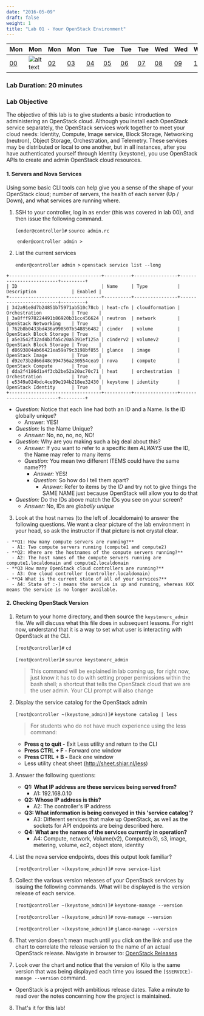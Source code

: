```yaml
---
date: "2016-05-09"
draft: false
weight: 1
title: "Lab 01 - Your OpenStack Environment"
---
```


|Mon|Mon|Mon|Mon|Tue|Tue|Tue|Tue|Wed|Wed|Wed|Thur|Thur|Thur|Thur|
|---|---|---|---|---|---|---|---|---|---|---|---|---|---|---|
|[00](/labs/openstack/00/)|![alt text](https://i.imgur.com/nPM3gyv.png "You are here")|[02](/labs/openstack/02/)|[03](/labs/openstack/03/)|[04](/labs/openstack/04/)|[05](/labs/openstack/05/)|[06](/labs/openstack/06/)|[07](/labs/openstack/07/)|[08](/labs/openstack/08/)|[09](/labs/openstack/09/)|[10](/labs/openstack/10/)|[11](/labs/openstack/11/)|[12](/labs/openstack/12/)|[13](/labs/openstack/13/)|[14](/labs/openstack/14/)|

### Lab Duration: 20 minutes

### Lab Objective

The objective of this lab is to give students a basic introduction to administering an OpenStack cloud. Although you install each OpenStack service separately, the OpenStack services work together to meet your cloud needs: Identity, Compute, Image service, Block Storage, Networking (neutron), Object Storage, Orchestration, and Telemetry. These services may be distributed or local to one another, but in all instances, after you have authenticated yourself through Identity (keystone), you use OpenStack APIs to create and admin OpenStack cloud resources.

#### 1. Servers and Nova Services

Using some basic CLI tools can help give you a sense of the shape of your OpenStack cloud; number of servers, the health of each server (Up / Down), and what services are running where.

1. SSH to your controller, log in as ender (this was covered in lab 00), and then issue the following command. 

    `[ender@controller]#` `source admin.rc`

```
    ender@controller admin > 
```

2. List the current services

   `ender@controller admin >` `openstack service list --long`

```
+----------------------------------+----------+----------------+-------------------------+---------+
| ID                               | Name     | Type           | Description             | Enabled |
+----------------------------------+----------+----------------+-------------------------+---------+
| 342a91e8d7b24851b75971ab510c78cb | heat-cfn | cloudformation | Orchestration           | True    |
| 3a8fff978224491b86920b31cc456624 | neutron  | network        | OpenStack Networking    | True    |
| 762b8b0433bd436a998507b548856482 | cinder   | volume         | OpenStack Block Storage | True    |
| a5e3542f32ad4b3fa5c20a5391ef125a | cinderv2 | volumev2       | OpenStack Block Storage | True    |
| d8693804ab66421ea59a79c3198bf855 | glance   | image          | OpenStack Image         | True    |
| d92e73b2d66d48c994756a230554cea9 | nova     | compute        | OpenStack Compute       | True    |
| dda2f4186d1a4f3cb2be52a20ac70c71 | heat     | orchestration  | Orchestration           | True    |
| e5349a024bdc4ce99e194b218ee32430 | keystone | identity       | OpenStack Identity      | True    |
+----------------------------------+----------+----------------+-------------------------+---------+
```
  - *Question:* Notice that each line had both an ID and a Name.  Is the ID globally unique?
    - Answer: YES!
  - *Question:* Is the Name Unique?
    - *Answer:* No, no, no, no, NO!
  - *Question:* Why are you making such a big deal about this?
    - *Answer:* If you want to refer to a specific item *ALWAYS* use the ID, the Name may refer to many items
    - *Question:* You mean two different ITEMS could have the same name???
      - *Answer:* YES!
      - *Question:* So how do I tell them apart?
        - *Answer:* Refer to items by the *ID* and try not to give things the SAME NAME just because OpenStack will allow you to do that
  - *Question:* Do the IDs above match the IDs you see on your screen?
    - *Answer:* No, IDs are *globally unique* 
  
  3. Look at the host names (to the left of .localdomain) to answer the following questions. We want a clear picture of the lab environment in your head, so ask the instructor if that picture is not crystal clear.
 
    - **Q1: How many compute servers are running?**
      - A1: Two compute servers running (compute1 and compute2)
    - **Q2: Where are the hostnames of the compute servers running?**
      - A2: The host names of the compute servers running are compute1.localdomain and compute2.localdomain 
    - **Q3 How many OpenStack cloud controllers are running?**
      - A3: One cloud controller (controller.localdomain)
    - **Q4 What is the current state of all of your services?**
      - A4: State of :-) means the service is up and running, whereas XXX means the service is no longer available.  

#### 2. Checking OpenStack Version

1. Return to your home directory, and then source the `keystonerc_admin` file. We will discuss what this file does in subsequent lessons. For right now, understand that it is a way to set what user is interacting with OpenStack at the CLI.

    `[root@controller]#` `cd`
	
	`[root@controller]#` `source keystonerc_admin`

    > This command will be explained in lab coming up, for right now, just know it has to do with setting proper permissions within the bash shell; a shortcut that tells the OpenStack cloud that we are the user admin. Your CLI prompt will also change

2. Display the service catalog for the OpenStack admin

    `[root@controller ~(keystone_admin)]#` `keystone catalog | less`
	
    > For students who do not have much experience using the less command:
    - **Press q to quit -** Exit Less utility and return to the CLI
    - **Press CTRL + F -** Forward one window
    - **Press CTRL + B -** Back one window
    - Less utility cheat sheet (http://sheet.shiar.nl/less)
 
3. Answer the following questions:

    - **Q1: What IP address are these services being served from?**
      - A1: 192.168.0.10
    - **Q2: Whose IP address is this?**
      - A2: The controller's IP address
    - **Q3: What information is being conveyed in this 'service catalog'?**
      - A3: Different services that make up OpenStack, as well as the sockets for API endpoints are being described here.
    - **Q4: What are the names of the services currently in operation?**
      - A4: Compute, network, Volume(v2), Compute(v3), s3, image, metering, volume, ec2, object store, identity

4. List the nova service endpoints, does this output look familiar? 

    `[root@controller ~(keystone_admin)]#` `nova service-list`

5. Collect the various version releases of your OpenStack services by issuing the following commands. What will be displayed is the version release of each service.

    `[root@controller ~(keystone_admin)]#` `keystone-manage --version`

    `[root@controller ~(keystone_admin)]#` `nova-manage --version`

    `[root@controller ~(keystone_admin)]#` `glance-manage --version`

6. That version doesn't mean much until you click on the link and use the chart to correlate the release version to the name of an actual OpenStack release. Navigate in browser to: [OpenStack Releases](https://wiki.openstack.org/wiki/Releases)

7. Look over the chart and notice that the version of Kilo is the same version that was being displayed each time you issued the `[$SERVICE]-manage --version` command.

 * OpenStack is a project with ambitious release dates. Take a minute to read over the notes concerning how the project is maintained.
 
8. That's it for this lab!
